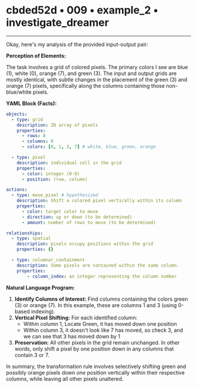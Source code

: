 # cbded52d • 009 • example_2 • investigate_dreamer

---
Okay, here's my analysis of the provided input-output pair:

**Perception of Elements:**

The task involves a grid of colored pixels. The primary colors I see are blue (1), white (0), orange (7), and green (3). The input and output grids are mostly identical, with subtle changes in the placement of the green (3) and orange (7) pixels, specifically along the columns containing those non-blue/white pixels.

**YAML Block (Facts):**



```yaml
objects:
  - type: grid
    description: 2D array of pixels
    properties:
      - rows: 8
      - columns: 8
      - colors: [0, 1, 3, 7] # white, blue, green, orange

  - type: pixel
    description: individual cell in the grid
    properties:
      - color: integer (0-9)
      - position: (row, column)

actions:
  - type: move_pixel # hypothesized
    description: Shift a colored pixel vertically within its column
    properties:
      - color: target color to move
      - direction: up or down (to be determined)
      - amount: number of rows to move (to be determined)

relationships:
  - type: spatial
    description: pixels occupy positions within the grid
    properties: {}

  - type: columnar_containment
    description: Some pixels are contained within the same column.
    properties:
        - column_index: an integer representing the column number

```



**Natural Language Program:**

1. **Identify Columns of Interest:** Find columns containing the colors green (3) or orange (7). In this example, these are columns 1 and 3 (using 0-based indexing).
2. **Vertical Pixel Shifting:** For each identified column:
    -   Within column 1, Locate Green, it has moved down one position
    -   Within column 3, it doesn't look like 7 has moved, so check 3, and we can see that 3 has moved down by 1
3. **Preservation:** All other pixels in the grid remain unchanged. In other words, only shift a pixel by one position down in any columns that contain 3 or 7.

In summary, the transformation rule involves selectively shifting green and possibly orange pixels down *one* position vertically within their respective columns, while leaving all other pixels unaltered.


